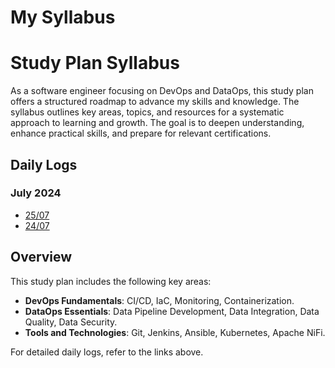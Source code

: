 # My Syllabus

# Study Plan Syllabus

As a software engineer focusing on DevOps and DataOps, this study plan offers a structured roadmap to advance my skills and knowledge. The syllabus outlines key areas, topics, and resources for a systematic approach to learning and growth. The goal is to deepen understanding, enhance practical skills, and prepare for relevant certifications.

## Daily Logs

### July 2024

- [25/07](logs/2024-07-25.md)
- [24/07](logs/2024-07-24.md)

<!-- Add more links here for each day -->

## Overview

This study plan includes the following key areas:

- **DevOps Fundamentals**: CI/CD, IaC, Monitoring, Containerization.
- **DataOps Essentials**: Data Pipeline Development, Data Integration, Data Quality, Data Security.
- **Tools and Technologies**: Git, Jenkins, Ansible, Kubernetes, Apache NiFi.

For detailed daily logs, refer to the links above.
